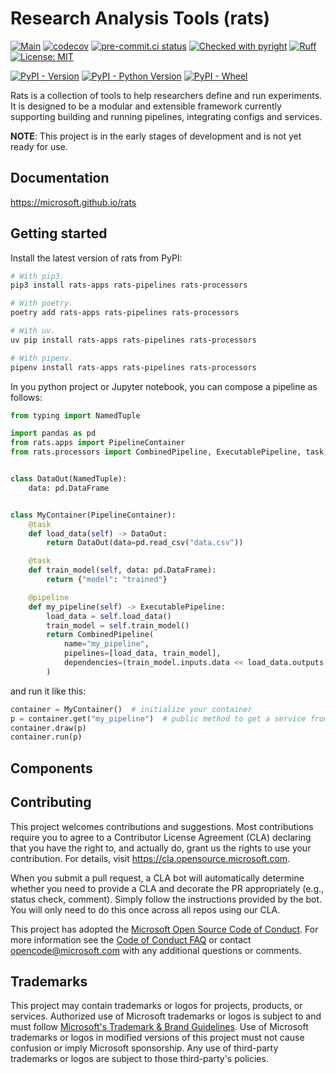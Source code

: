 # Research Analysis Tools (rats)

[![Main](https://github.com/microsoft/rats/actions/workflows/main.yaml/badge.svg)](https://github.com/microsoft/rats/actions/workflows/main.yaml)
[![codecov](https://codecov.io/gh/microsoft/rats/graph/badge.svg?token=hcpBAa587E)](https://codecov.io/gh/microsoft/rats)
[![pre-commit.ci status](https://results.pre-commit.ci/badge/github/microsoft/rats/main.svg)](https://results.pre-commit.ci/latest/github/microsoft/rats/main)
[![Checked with pyright](https://microsoft.github.io/pyright/img/pyright_badge.svg)](https://microsoft.github.io/pyright/)
[![Ruff](https://img.shields.io/endpoint?url=https://raw.githubusercontent.com/astral-sh/ruff/main/assets/badge/v2.json)](https://github.com/astral-sh/ruff)
[![License: MIT](https://img.shields.io/badge/License-MIT-yellow.svg)](https://opensource.org/licenses/MIT)

[![PyPI - Version](https://img.shields.io/pypi/v/rats-pipelines)](https://pypi.org/project/rats-pipelines/)
[![PyPI - Python Version](https://img.shields.io/pypi/pyversions/rats-pipelines)](https://pypi.org/project/rats-pipelines/)
[![PyPI - Wheel](https://img.shields.io/pypi/wheel/rats-pipelines)](https://pypi.org/project/rats-pipelines/)


Rats is a collection of tools to help researchers define and run experiments.
It is designed to be a modular and extensible framework currently supporting building and
running pipelines, integrating configs and services.

**NOTE**: This project is in the early stages of development and is not yet ready for use.


## Documentation
https://microsoft.github.io/rats


## Getting started

Install the latest version of rats from PyPI:

```bash
# With pip3.
pip3 install rats-apps rats-pipelines rats-processors

# With poetry.
poetry add rats-apps rats-pipelines rats-processors

# With uv.
uv pip install rats-apps rats-pipelines rats-processors

# With pipenv.
pipenv install rats-apps rats-pipelines rats-processors
```

In you python project or Jupyter notebook, you can compose a pipeline as follows:

```python
from typing import NamedTuple

import pandas as pd
from rats.apps import PipelineContainer
from rats.processors import CombinedPipeline, ExecutablePipeline, task, pipeline


class DataOut(NamedTuple):
    data: pd.DataFrame


class MyContainer(PipelineContainer):
    @task
    def load_data(self) -> DataOut:
        return DataOut(data=pd.read_csv("data.csv"))

    @task
    def train_model(self, data: pd.DataFrame):
        return {"model": "trained"}

    @pipeline
    def my_pipeline(self) -> ExecutablePipeline:
        load_data = self.load_data()
        train_model = self.train_model()
        return CombinedPipeline(
            name="my_pipeline",
            pipelines=[load_data, train_model],
            dependencies=(train_model.inputs.data << load_data.outputs.data),
        )
```
and run it like this:

```python
container = MyContainer()  # initialize your container
p = container.get("my_pipeline")  # public method to get a service from a container
container.draw(p)
container.run(p)
```


## Components


## Contributing

This project welcomes contributions and suggestions.  Most contributions require you to agree to a
Contributor License Agreement (CLA) declaring that you have the right to, and actually do, grant us
the rights to use your contribution. For details, visit https://cla.opensource.microsoft.com.

When you submit a pull request, a CLA bot will automatically determine whether you need to provide
a CLA and decorate the PR appropriately (e.g., status check, comment). Simply follow the instructions
provided by the bot. You will only need to do this once across all repos using our CLA.

This project has adopted the [Microsoft Open Source Code of Conduct](https://opensource.microsoft.com/codeofconduct/).
For more information see the [Code of Conduct FAQ](https://opensource.microsoft.com/codeofconduct/faq/) or
contact [opencode@microsoft.com](mailto:opencode@microsoft.com) with any additional questions or comments.

## Trademarks

This project may contain trademarks or logos for projects, products, or services. Authorized use of Microsoft
trademarks or logos is subject to and must follow
[Microsoft's Trademark & Brand Guidelines](https://www.microsoft.com/en-us/legal/intellectualproperty/trademarks/usage/general).
Use of Microsoft trademarks or logos in modified versions of this project must not cause confusion or imply Microsoft sponsorship.
Any use of third-party trademarks or logos are subject to those third-party's policies.
